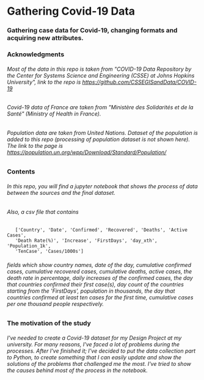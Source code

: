 # Gathering Covid-19 Data

### Gathering case data for Covid-19, changing formats and acquiring new attributes.

### Acknowledgments

###### Most of the data in this repo is taken from "COVID-19 Data Repository by the Center for Systems Science and Engineering (CSSE) at Johns Hopkins University", link to the repo is https://github.com/CSSEGISandData/COVID-19 

###### Covid-19 data of France are taken from "Ministère des Solidarités et de la Santé" (Ministry of Health in France).

###### Population data are taken from United Nations. Dataset of the population is added to this repo (processing of population dataset is not shown here). The link to the page is https://population.un.org/wpp/Download/Standard/Population/

### Contents

###### In this repo, you will find a jupyter notebook that shows the process of data between the sources and the final dataset.

######  Also, a csv file that contains 

       ['Country', 'Date', 'Confirmed', 'Recovered', 'Deaths', 'Active Cases',
       'Death Rate(%)', 'Increase', 'FirstDays', 'day_xth', 'Population_1k',
       'TenCase', 'Cases/1000s']

###### fields which show country names, date of the day, cumulative confirmed cases, cumulative recovered cases, cumulative deaths, active cases, the death rate in percentage, daily increases of the confirmed cases, the day that countries confirmed their first case(s), day count of the countries starting from the 'FirstDays', population in thousands, the day that countries confirmed at least ten cases for the first time, cumulative cases per one thousand people respectively.

### The motivation of the study

###### I've needed to create a Covid-19 dataset for my Design Project at my university. For many reasons, I've faced a lot of problems during the processes. After I've finished it; I've decided to put the data collection part to Python, to create something that I can easily update and show the solutions of the problems that challenged me the most. I've tried to show the causes behind most of the process in the notebook. 
